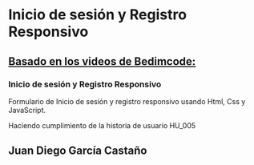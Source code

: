 # Inicio de sesión y Registro Responsivo
## [Basado en los videos de Bedimcode:](https://www.youtube.com/channel/UCgkDs77BoEhMIgRUB4MKrtQ)
### Inicio de sesión y Registro Responsivo
Formulario de Inicio de sesión y registro responsivo usando Html, Css y JavaScript.

Haciendo cumplimiento de la historia de usuario HU_005

## Juan Diego García Castaño